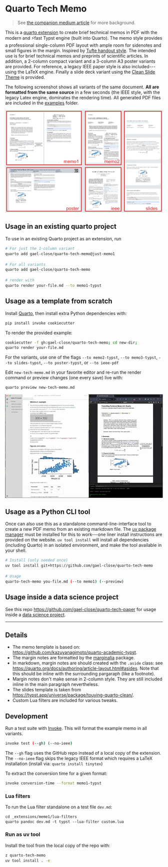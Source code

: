 # Quarto Tech Memo

> See [the companion medium article](https://gcl-75380.medium.com/turning-your-notes-into-pdf-technical-memos-or-data-science-reports-ddd150273cc6) for more background.


This is a [quarto extension](https://quarto.org/) to create brief technical memos in PDF 
with the modern and ⚡fast Typst engine (built into Quarto).
The memo style provides a professional single-column PDF layout 
with ample room for sidenotes and small figures in the margin.
Inspired by [Tufte handout style](https://rstudio.github.io/tufte/).
The intended use is for brief technical memos and preprints of scientific articles.
In addition, a 2-column compact variant and a 3-column A3 poster variants are provided.
For reference, a legacy IEEE paper style is also included---using the LaTeX engine.
Finally a slide deck variant using the [Clean Slide Theme](https://typst.app/universe/package/touying-quarto-clean/) is provided. 

The following screenshot shows all variants of the same document.
**All are formatted from the same source** in a few seconds
(the IEEE style, with the legacy Latex engine, dominates the rendering time).
All generated PDF files are included in the [examples](examples) folder.

<img width=800 src=examples/collage.png>

## Usage in an existing quarto project

To use in an existing Quarto project as an extension, run

```bash
# For just the 1-column variant
quarto add gael-close/quarto-tech-memo@just-memo1

# For all variants
quarto add gael-close/quarto-tech-memo

# render with 
quarto render your-file.md --to memo1-typst
```

## Usage as a template from scratch

Install [Quarto](https://quarto.org/docs/get-started/),
then install extra Python dependencies with:

```bash
pip install invoke cookiecutter
```

To render the provided example:

```bash
cookiecutter -f gh:gael-close/quarto-tech-memo; cd new-dir;
quarto render your-file.md
```

For the variants, use one of the flags `--to memo2-typst`, `--to memo3-typst`, `--to slides-typst`, `--to poster-typst`, or `--to ieee-pdf` 

Edit `new-tech-memo.md` in your favorite editor and re-run the render command
or preview changes (one every save) live with:

```bash
quarto preview new-tech-memo.md
```

![](examples/preview-mode.gif)


## Usage as a Python CLI tool

Once can also use this as a standalone command-line-interface tool 
to create a new PDF memo from an existing markdown file.
The [uv package manager](https://docs.astral.sh/uv/) must be installed for this to work---one liner install instructions are provided on the website. 
`uv tool install` will install all dependencies (including Quarto) in an isolated environment,
and make the tool available in your shell.

```bash
# Install (only needed once)
uv tool install git+https://github.com/gael-close/quarto-tech-memo

# Usage
quarto-tech-memo you-file.md (--to memo1) (--preview)
```

## Usage inside a data science project

See this repo https://github.com/gael-close/quarto-tech-paper for usage inside a [data science project](https://cookiecutter-data-science.drivendata.org/).

---

## Details

* The memo template is based on: https://github.com/kazuyanagimoto/quarto-academic-typst.
* The margin notes are formatted by the [marginalia](https://typst.app/universe/package/marginalia/) package.
* In markdown, margin notes are should created with the `.aside` class: 
  see https://quarto.org/docs/authoring/article-layout.html#asides. 
  Note that this should be inline with the surrounding pargaraph (like a footnote).
* Margin notes don't make sense in 2-column style. 
They are still included inline in the main paragraph nevertheless.
* The slides template is taken from https://typst.app/universe/package/touying-quarto-clean/.
* Custom Lua filters are included for various tweaks.

## Development

Run a test suite with [Invoke](https://www.pyinvoke.org/). 
This will format the example memo in all variants.

```bash
invoke test (--gh) (--no-ieee)
```

The `--gh` flag uses the GitHub repo instead of a local copy of the extension.
The `--no-ieee` flag skips the legacy IEEE format which requires a LaTeX installation (install via: `quarto install tinytex`)

To extract the conversion time for a given format:

```bash
invoke conversion-time --format memo1-typst
```
### Lua filters

To run the Lua filter standalone on a test file `dev.md`:

```
cd _extensions/meme1/lua-filters
quarto pandoc dev.md -t typst --lua-filter custom.lua
```

### Run as uv tool

Install the tool from the local copy of the repo with:

```bash
z quarto-tech-memo
uv tool install . -e
```



